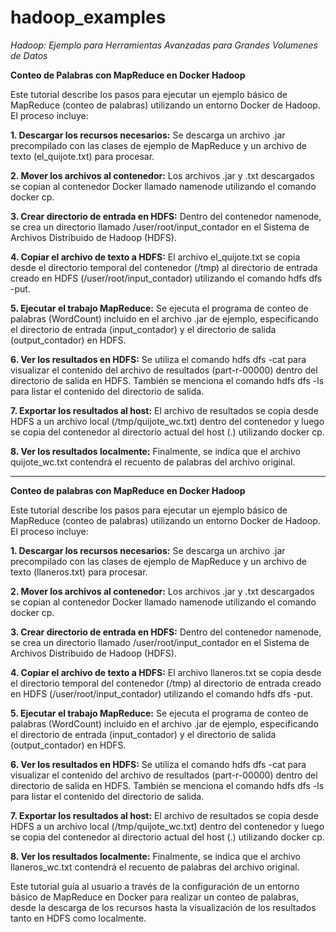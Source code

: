 # hadoop_examples
*Hadoop: Ejemplo para Herramientas Avanzadas para Grandes Volumenes de Datos*

**Conteo de Palabras con MapReduce en Docker Hadoop**

Este tutorial describe los pasos para ejecutar un ejemplo básico de MapReduce (conteo de palabras) utilizando un entorno Docker de Hadoop. El proceso incluye:

**1. Descargar los recursos necesarios:** Se descarga un archivo .jar precompilado con las clases de ejemplo de MapReduce y un archivo de texto (el_quijote.txt) para procesar.

**2. Mover los archivos al contenedor:** Los archivos .jar y .txt descargados se copian al contenedor Docker llamado namenode utilizando el comando docker cp.

**3. Crear directorio de entrada en HDFS:** Dentro del contenedor namenode, se crea un directorio llamado /user/root/input_contador en el Sistema de Archivos Distribuido de Hadoop (HDFS).

**4. Copiar el archivo de texto a HDFS:** El archivo el_quijote.txt se copia desde el directorio temporal del contenedor (/tmp) al directorio de entrada creado en HDFS (/user/root/input_contador) utilizando el comando hdfs dfs -put.

**5. Ejecutar el trabajo MapReduce:** Se ejecuta el programa de conteo de palabras (WordCount) incluido en el archivo .jar de ejemplo, especificando el directorio de entrada (input_contador) y el directorio de salida (output_contador) en HDFS.

**6. Ver los resultados en HDFS:** Se utiliza el comando hdfs dfs -cat para visualizar el contenido del archivo de resultados (part-r-00000) dentro del directorio de salida en HDFS. También se menciona el comando hdfs dfs -ls para listar el contenido del directorio de salida.

**7. Exportar los resultados al host:** El archivo de resultados se copia desde HDFS a un archivo local (/tmp/quijote_wc.txt) dentro del contenedor y luego se copia del contenedor al directorio actual del host (.) utilizando docker cp.

**8. Ver los resultados localmente:** Finalmente, se indica que el archivo quijote_wc.txt contendrá el recuento de palabras del archivo original.

****************************************************************************************************************************************************************************************************************************************************************




**Conteo de palabras con MapReduce en Docker Hadoop**

Este tutorial describe los pasos para ejecutar un ejemplo básico de MapReduce (conteo de palabras) utilizando un entorno Docker de Hadoop. El proceso incluye:

**1. Descargar los recursos necesarios:** Se descarga un archivo .jar precompilado con las clases de ejemplo de MapReduce y un archivo de texto (llaneros.txt) para procesar.

**2. Mover los archivos al contenedor:** Los archivos .jar y .txt descargados se copian al contenedor Docker llamado namenode utilizando el comando docker cp.

**3. Crear directorio de entrada en HDFS:** Dentro del contenedor namenode, se crea un directorio llamado /user/root/input_contador en el Sistema de Archivos Distribuido de Hadoop (HDFS).

**4. Copiar el archivo de texto a HDFS:** El archivo llaneros.txt se copia desde el directorio temporal del contenedor (/tmp) al directorio de entrada creado en HDFS (/user/root/input_contador) utilizando el comando hdfs dfs -put.

**5. Ejecutar el trabajo MapReduce:** Se ejecuta el programa de conteo de palabras (WordCount) incluido en el archivo .jar de ejemplo, especificando el directorio de entrada (input_contador) y el directorio de salida (output_contador) en HDFS.

**6. Ver los resultados en HDFS:** Se utiliza el comando hdfs dfs -cat para visualizar el contenido del archivo de resultados (part-r-00000) dentro del directorio de salida en HDFS. También se menciona el comando hdfs dfs -ls para listar el contenido del directorio de salida.

**7. Exportar los resultados al host:** El archivo de resultados se copia desde HDFS a un archivo local (/tmp/quijote_wc.txt) dentro del contenedor y luego se copia del contenedor al directorio actual del host (.) utilizando docker cp.

**8. Ver los resultados localmente:** Finalmente, se indica que el archivo llaneros_wc.txt contendrá el recuento de palabras del archivo original.

Este tutorial guía al usuario a través de la configuración de un entorno básico de MapReduce en Docker para realizar un conteo de palabras, desde la descarga de los recursos hasta la visualización de los resultados tanto en HDFS como localmente.
